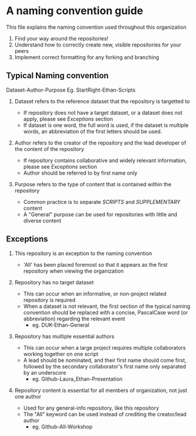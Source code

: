# A naming convention guide
This file explains the naming convention used throughout this organization
1. Find your way around the repositories!
2. Understand how to correctly create new, visible repositories for your peers
3. Implement correct formatting for any forking and branching

## Typical Naming convention
Dataset-Author-Purpose
Eg. StartRight-Ethan-Scripts

1. Dataset refers to the reference dataset that the repository is targetted to
   * If repository does not have a target dataset, or a dataset does not apply, please see _Exceptions_ section
   * If dataset is one word, the full word is used, if the dataset is multiple words, an abbreviation of the first letters should be used.

2. Author refers to the creator of the repository and the lead developer of the content of the repository
   * If repository contains collaborative and widely relevant information, please see _Exceptions_ section
   * Author should be referred to by first name only

3. Purpose refers to the type of content that is contained within the repository
   * Common practice is to separate _SCRIPTS_ and _SUPPLEMENTARY_ content
   * A "General" purpose can be used for repositories with little and diverse content


## Exceptions
1. This repository is an exception to the naming convention
   * 'All' has been placed foremost so that it appears as the first repository when viewing the organization

2. Repository has no target dataset
   * This can occur when an informative, or non-project related repository is required
   * When a dataset is not relevant, the first section of the typical naming convention should be replaced with a concise, PascalCase word (or abbreviation) regarding the relevant event
      * eg. DUK-Ethan-General

3. Repository has multiple essential authors
   * This can occur when a large project requires multiple collaborators working together on one script
   * A lead should be nominated, and their first name should come first, followed by the secondary collaborator's first name only separated by an underscore
      * eg. Github-Laura_Ethan-Presentation

4. Repository content is essential for all members of organization, not just one author
   * Used for any general-info repository, like this repository 
   * The "All" keyword can be used instead of crediting the creator/lead author
      * eg. Github-All-Workshop
